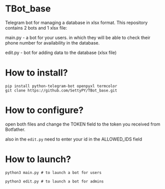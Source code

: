 # TBot_base
Telegram bot for managing a database in xlsx format.
This repository contains 2 bots and 1 xlsx file:

main.py - a bot for your users. in which they will be able to check their phone number for availability in the database.

edit.py - bot for adding data to the database (xlsx file)

# **How to install?**

 ``` 
 pip install python-telegram-bot openpyxl termcolor
 git clone https://github.com/SettyPY/TBot_base.git
 ```
# **How to configure?**
open both files and change the TOKEN field to the token you received from Botfather.

also in the `edit.py` need to enter your id in the ALLOWED_IDS field

# **How to launch?**
```
python3 main.py # to launch a bot for users

python3 edit.py # to launch a bot for admins
```
